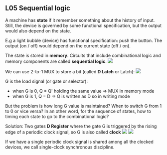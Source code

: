 ## L05 Sequential logic

A machine has **state** if it remember something about the history of input. Still, the device is governed by some functional specification, but the output would also depend on the state.

E.g a light bubble (device) has functional specification: push the button. The output (on / off) would depend on the current state (off / on).

The state is stored in **memory**.
Circuits that include combinational logic and memory components are called **sequential logic**.
![](https://computationstructures.org/lectures/sequential/slides/Slide03.png)

We can use 2-to-1 MUX to store a bit (called **D Latch** or Latch):
![](https://computationstructures.org/lectures/sequential/slides/Slide06.png)

G is the load signal (or gate or selector):  

+ when G is 0, Q = Q' holding the same value $\Rightarrow$ MUX in memory mode
+ when G is 1, Q = D  $\Rightarrow$ Q is written as D so in writing mode  

But the problem is how long G value is maintained? When to switch G from 1 to 0 or vice versa? In an other word, for the sequence of states, how to timing each state to go to the combinational logic?

Solution: Two gates **D Register** where the gate G is triggered by the rising edge of a periodic clock signal, so G is also called **clock**
![](https://computationstructures.org/lectures/sequential/slides/Slide13.png)
![](https://computationstructures.org/lectures/sequential/slides/Slide14.png)

If we have a single periodic clock signal is shared among all the clocked devices, we call single-clock synchronous discipline.
